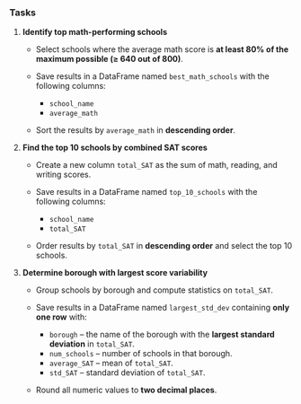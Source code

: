 ### Tasks

1. **Identify top math-performing schools**

   * Select schools where the average math score is **at least 80% of the maximum possible (≥ 640 out of 800)**.
   * Save results in a DataFrame named `best_math_schools` with the following columns:

     * `school_name`
     * `average_math`
   * Sort the results by `average_math` in **descending order**.

2. **Find the top 10 schools by combined SAT scores**

   * Create a new column `total_SAT` as the sum of math, reading, and writing scores.
   * Save results in a DataFrame named `top_10_schools` with the following columns:

     * `school_name`
     * `total_SAT`
   * Order results by `total_SAT` in **descending order** and select the top 10 schools.

3. **Determine borough with largest score variability**

   * Group schools by borough and compute statistics on `total_SAT`.
   * Save results in a DataFrame named `largest_std_dev` containing **only one row** with:

     * `borough` – the name of the borough with the **largest standard deviation** in `total_SAT`.
     * `num_schools` – number of schools in that borough.
     * `average_SAT` – mean of `total_SAT`.
     * `std_SAT` – standard deviation of `total_SAT`.
   * Round all numeric values to **two decimal places**.
